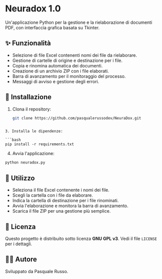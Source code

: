 # Neuradox 1.0

Un'applicazione Python per la gestione e la rielaborazione di documenti PDF, con interfaccia grafica basata su Tkinter.

## ✨ Funzionalità

- Selezione di file Excel contenenti nomi dei file da rielaborare.
- Gestione di cartelle di origine e destinazione per i file.
- Copia e rinomina automatica dei documenti.
- Creazione di un archivio ZIP con i file elaborati.
- Barra di avanzamento per il monitoraggio del processo.
- Messaggi di avviso e gestione degli errori.

## 🚀 Installazione

1. Clona il repository:
   ```bash
   git clone https://github.com/pasqualerussodev/NeuraDox.git
```

3. Installa le dipendenze:

```bash
pip install -r requirements.txt
```

4. Avvia l'applicazione:

```bash
python neuradox.py
```

## 📂 Utilizzo

- Seleziona il file Excel contenente i nomi dei file.
- Scegli la cartella con i file da elaborare.
- Indica la cartella di destinazione per i file rinominati.
- Avvia l'elaborazione e monitora la barra di avanzamento.
- Scarica il file ZIP per una gestione più semplice.

## 📄 Licenza

Questo progetto è distribuito sotto licenza **GNU GPL v3**. Vedi il file `LICENSE` per i dettagli.

## 👨‍💻 Autore

Sviluppato da Pasquale Russo.